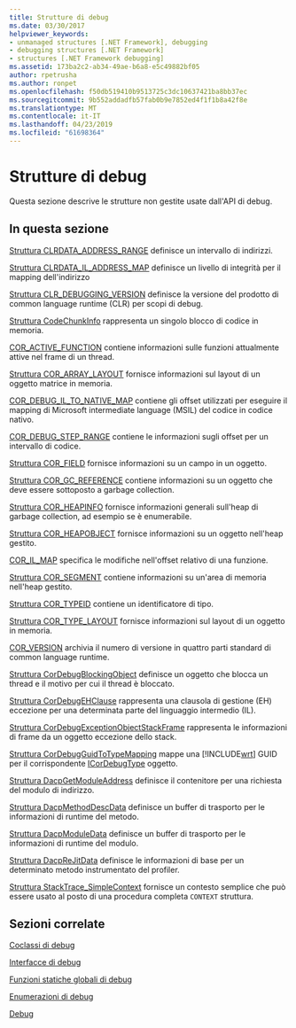 ```yaml
---
title: Strutture di debug
ms.date: 03/30/2017
helpviewer_keywords:
- unmanaged structures [.NET Framework], debugging
- debugging structures [.NET Framework]
- structures [.NET Framework debugging]
ms.assetid: 173ba2c2-ab34-49ae-b6a8-e5c49882bf05
author: rpetrusha
ms.author: ronpet
ms.openlocfilehash: f50db519410b9513725c3dc10637421ba8bb37ec
ms.sourcegitcommit: 9b552addadfb57fab0b9e7852ed4f1f1b8a42f8e
ms.translationtype: MT
ms.contentlocale: it-IT
ms.lasthandoff: 04/23/2019
ms.locfileid: "61698364"
---
```

# <a name="debugging-structures"></a>Strutture di debug

Questa sezione descrive le strutture non gestite usate dall'API di debug.

## <a name="in-this-section"></a>In questa sezione
 [Struttura CLRDATA_ADDRESS_RANGE](../../../../docs/framework/unmanaged-api/debugging/clrdata-address-range-structure.md) definisce un intervallo di indirizzi.

 [Struttura CLRDATA_IL_ADDRESS_MAP](../../../../docs/framework/unmanaged-api/debugging/clrdata-il-address-map-structure.md) definisce un livello di integrità per il mapping dell'indirizzo

 [Struttura CLR_DEBUGGING_VERSION](../../../../docs/framework/unmanaged-api/debugging/clr-debugging-version-structure.md) definisce la versione del prodotto di common language runtime (CLR) per scopi di debug.

 [Struttura CodeChunkInfo](../../../../docs/framework/unmanaged-api/debugging/codechunkinfo-structure.md) rappresenta un singolo blocco di codice in memoria.

 [COR_ACTIVE_FUNCTION](cor-active-function-structure.md) contiene informazioni sulle funzioni attualmente attive nel frame di un thread.

 [Struttura COR_ARRAY_LAYOUT](../../../../docs/framework/unmanaged-api/debugging/cor-array-layout-structure.md) fornisce informazioni sul layout di un oggetto matrice in memoria.

 [COR_DEBUG_IL_TO_NATIVE_MAP](cor-debug-il-to-native-map-structure.md) contiene gli offset utilizzati per eseguire il mapping di Microsoft intermediate language (MSIL) del codice in codice nativo.

 [COR_DEBUG_STEP_RANGE](cor-debug-step-range-structure.md) contiene le informazioni sugli offset per un intervallo di codice.

 [Struttura COR_FIELD](../../../../docs/framework/unmanaged-api/debugging/cor-field-structure.md) fornisce informazioni su un campo in un oggetto.

 [Struttura COR_GC_REFERENCE](../../../../docs/framework/unmanaged-api/debugging/cor-gc-reference-structure.md) contiene informazioni su un oggetto che deve essere sottoposto a garbage collection.

 [Struttura COR_HEAPINFO](../../../../docs/framework/unmanaged-api/debugging/cor-heapinfo-structure.md) fornisce informazioni generali sull'heap di garbage collection, ad esempio se è enumerabile.

 [Struttura COR_HEAPOBJECT](../../../../docs/framework/unmanaged-api/debugging/cor-heapobject-structure.md) fornisce informazioni su un oggetto nell'heap gestito.

 [COR_IL_MAP](cor-il-map-structure.md) specifica le modifiche nell'offset relativo di una funzione.

 [Struttura COR_SEGMENT](../../../../docs/framework/unmanaged-api/debugging/cor-segment-structure.md) contiene informazioni su un'area di memoria nell'heap gestito.

 [Struttura COR_TYPEID](../../../../docs/framework/unmanaged-api/debugging/cor-typeid-structure.md) contiene un identificatore di tipo.

 [Struttura COR_TYPE_LAYOUT](../../../../docs/framework/unmanaged-api/debugging/cor-type-layout-structure.md) fornisce informazioni sul layout di un oggetto in memoria.

 [COR_VERSION](cor-version-structure.md) archivia il numero di versione in quattro parti standard di common language runtime.

 [Struttura CorDebugBlockingObject](../../../../docs/framework/unmanaged-api/debugging/cordebugblockingobject-structure.md) definisce un oggetto che blocca un thread e il motivo per cui il thread è bloccato.

 [Struttura CorDebugEHClause](../../../../docs/framework/unmanaged-api/debugging/cordebugehclause-structure.md) rappresenta una clausola di gestione (EH) eccezione per una determinata parte del linguaggio intermedio (IL).

 [Struttura CorDebugExceptionObjectStackFrame](../../../../docs/framework/unmanaged-api/debugging/cordebugexceptionobjectstackframe-structure.md) rappresenta le informazioni di frame da un oggetto eccezione dello stack.

 [Struttura CorDebugGuidToTypeMapping](../../../../docs/framework/unmanaged-api/debugging/cordebugguidtotypemapping-structure.md) mappe una [!INCLUDE[wrt](../../../../includes/wrt-md.md)] GUID per il corrispondente [ICorDebugType](../../../../docs/framework/unmanaged-api/debugging/icordebugtype-interface.md) oggetto.

 [Struttura DacpGetModuleAddress](../../../../docs/framework/unmanaged-api/debugging/dacpgetmoduleaddress-structure.md) definisce il contenitore per una richiesta del modulo di indirizzo.

 [Struttura DacpMethodDescData](../../../../docs/framework/unmanaged-api/debugging/dacpmethoddescdata-structure.md) definisce un buffer di trasporto per le informazioni di runtime del metodo.

 [Struttura DacpModuleData](../../../../docs/framework/unmanaged-api/debugging/dacpmoduledata-structure.md) definisce un buffer di trasporto per le informazioni di runtime del modulo.

 [Struttura DacpReJitData](../../../../docs/framework/unmanaged-api/debugging/dacprejitdata-structure.md) definisce le informazioni di base per un determinato metodo instrumentato del profiler.

 [Struttura StackTrace_SimpleContext](../../../../docs/framework/unmanaged-api/debugging/stacktrace-simplecontext-structure.md) fornisce un contesto semplice che può essere usato al posto di una procedura completa `CONTEXT` struttura.

## <a name="related-sections"></a>Sezioni correlate

 [Coclassi di debug](../../../../docs/framework/unmanaged-api/debugging/debugging-coclasses.md)

 [Interfacce di debug](../../../../docs/framework/unmanaged-api/debugging/debugging-interfaces.md)

 [Funzioni statiche globali di debug](../../../../docs/framework/unmanaged-api/debugging/debugging-global-static-functions.md)

 [Enumerazioni di debug](../../../../docs/framework/unmanaged-api/debugging/debugging-enumerations.md)

 [Debug](../../../../docs/framework/unmanaged-api/debugging/index.md)
